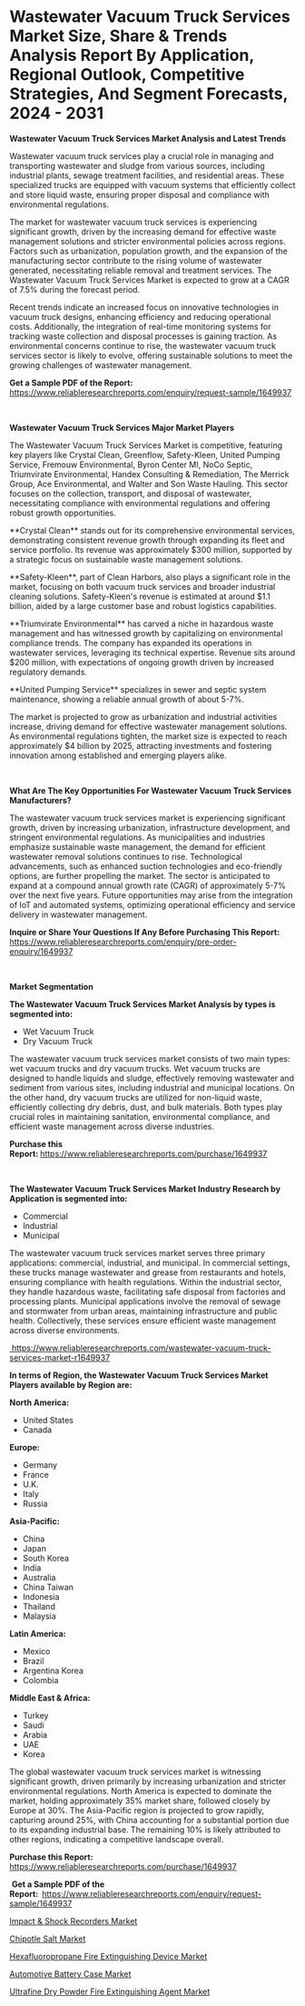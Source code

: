<p><h1>Wastewater Vacuum Truck Services Market Size, Share & Trends Analysis Report By Application, Regional Outlook, Competitive Strategies, And Segment Forecasts, 2024 - 2031</h1></p><p><strong>Wastewater Vacuum Truck Services Market Analysis and Latest Trends</strong></p>
<p><p>Wastewater vacuum truck services play a crucial role in managing and transporting wastewater and sludge from various sources, including industrial plants, sewage treatment facilities, and residential areas. These specialized trucks are equipped with vacuum systems that efficiently collect and store liquid waste, ensuring proper disposal and compliance with environmental regulations. </p><p>The market for wastewater vacuum truck services is experiencing significant growth, driven by the increasing demand for effective waste management solutions and stricter environmental policies across regions. Factors such as urbanization, population growth, and the expansion of the manufacturing sector contribute to the rising volume of wastewater generated, necessitating reliable removal and treatment services. The Wastewater Vacuum Truck Services Market is expected to grow at a CAGR of 7.5% during the forecast period.</p><p>Recent trends indicate an increased focus on innovative technologies in vacuum truck designs, enhancing efficiency and reducing operational costs. Additionally, the integration of real-time monitoring systems for tracking waste collection and disposal processes is gaining traction. As environmental concerns continue to rise, the wastewater vacuum truck services sector is likely to evolve, offering sustainable solutions to meet the growing challenges of wastewater management.</p></p>
<p><strong>Get a Sample PDF of the Report:&nbsp;</strong> <a href="https://www.reliableresearchreports.com/enquiry/request-sample/1649937?utm_campaign=38&utm_medium=2&utm_source=Github&utm_content=ia&utm_term=26092024&utm_id=wastewater-vacuum-truck-services">https://www.reliableresearchreports.com/enquiry/request-sample/1649937</a></p>
<p>&nbsp;</p>
<p><strong>Wastewater Vacuum Truck Services Major Market Players</strong></p>
<p><p>The Wastewater Vacuum Truck Services Market is competitive, featuring key players like Crystal Clean, Greenflow, Safety-Kleen, United Pumping Service, Fremouw Environmental, Byron Center MI, NoCo Septic, Triumvirate Environmental, Handex Consulting & Remediation, The Merrick Group, Ace Environmental, and Walter and Son Waste Hauling. This sector focuses on the collection, transport, and disposal of wastewater, necessitating compliance with environmental regulations and offering robust growth opportunities.</p><p>**Crystal Clean** stands out for its comprehensive environmental services, demonstrating consistent revenue growth through expanding its fleet and service portfolio. Its revenue was approximately $300 million, supported by a strategic focus on sustainable waste management solutions.</p><p>**Safety-Kleen**, part of Clean Harbors, also plays a significant role in the market, focusing on both vacuum truck services and broader industrial cleaning solutions. Safety-Kleen's revenue is estimated at around $1.1 billion, aided by a large customer base and robust logistics capabilities.</p><p>**Triumvirate Environmental** has carved a niche in hazardous waste management and has witnessed growth by capitalizing on environmental compliance trends. The company has expanded its operations in wastewater services, leveraging its technical expertise. Revenue sits around $200 million, with expectations of ongoing growth driven by increased regulatory demands.</p><p>**United Pumping Service** specializes in sewer and septic system maintenance, showing a reliable annual growth of about 5-7%. </p><p>The market is projected to grow as urbanization and industrial activities increase, driving demand for effective wastewater management solutions. As environmental regulations tighten, the market size is expected to reach approximately $4 billion by 2025, attracting investments and fostering innovation among established and emerging players alike.</p></p>
<p>&nbsp;</p>
<p><strong>What Are The Key Opportunities For Wastewater Vacuum Truck Services Manufacturers?</strong></p>
<p><p>The wastewater vacuum truck services market is experiencing significant growth, driven by increasing urbanization, infrastructure development, and stringent environmental regulations. As municipalities and industries emphasize sustainable waste management, the demand for efficient wastewater removal solutions continues to rise. Technological advancements, such as enhanced suction technologies and eco-friendly options, are further propelling the market. The sector is anticipated to expand at a compound annual growth rate (CAGR) of approximately 5-7% over the next five years. Future opportunities may arise from the integration of IoT and automated systems, optimizing operational efficiency and service delivery in wastewater management.</p></p>
<p><strong>Inquire or Share Your Questions If Any Before Purchasing This Report:</strong> <a href="https://www.reliableresearchreports.com/enquiry/pre-order-enquiry/1649937?utm_campaign=38&utm_medium=2&utm_source=Github&utm_content=ia&utm_term=26092024&utm_id=wastewater-vacuum-truck-services">https://www.reliableresearchreports.com/enquiry/pre-order-enquiry/1649937</a></p>
<p>&nbsp;</p>
<p><strong>Market Segmentation</strong></p>
<p><strong>The Wastewater Vacuum Truck Services Market Analysis by types is segmented into:</strong></p>
<p><ul><li>Wet Vacuum Truck</li><li>Dry Vacuum Truck</li></ul></p>
<p><p>The wastewater vacuum truck services market consists of two main types: wet vacuum trucks and dry vacuum trucks. Wet vacuum trucks are designed to handle liquids and sludge, effectively removing wastewater and sediment from various sites, including industrial and municipal locations. On the other hand, dry vacuum trucks are utilized for non-liquid waste, efficiently collecting dry debris, dust, and bulk materials. Both types play crucial roles in maintaining sanitation, environmental compliance, and efficient waste management across diverse industries.</p></p>
<p><strong>Purchase this Report:&nbsp;</strong><a href="https://www.reliableresearchreports.com/purchase/1649937?utm_campaign=38&utm_medium=2&utm_source=Github&utm_content=ia&utm_term=26092024&utm_id=wastewater-vacuum-truck-services">https://www.reliableresearchreports.com/purchase/1649937</a></p>
<p>&nbsp;</p>
<p><strong>The Wastewater Vacuum Truck Services Market Industry Research by Application is segmented into:</strong></p>
<p><ul><li>Commercial</li><li>Industrial</li><li>Municipal</li></ul></p>
<p><p>The wastewater vacuum truck services market serves three primary applications: commercial, industrial, and municipal. In commercial settings, these trucks manage wastewater and grease from restaurants and hotels, ensuring compliance with health regulations. Within the industrial sector, they handle hazardous waste, facilitating safe disposal from factories and processing plants. Municipal applications involve the removal of sewage and stormwater from urban areas, maintaining infrastructure and public health. Collectively, these services ensure efficient waste management across diverse environments.</p></p>
<p><a href="https://www.reliableresearchreports.com/wastewater-vacuum-truck-services-market-r1649937?utm_campaign=38&utm_medium=2&utm_source=Github&utm_content=ia&utm_term=26092024&utm_id=wastewater-vacuum-truck-services">&nbsp;https://www.reliableresearchreports.com/wastewater-vacuum-truck-services-market-r1649937</a></p>
<p><strong>In terms of Region, the Wastewater Vacuum Truck Services Market Players available by Region are:</strong></p>
<p>
    <p> <strong> North America: </strong>
        <ul>
            <li>United States</li>
            <li>Canada</li>
        </ul>
        </p> 
    <p> <strong> Europe: </strong>
        <ul>
            <li>Germany</li>
            <li>France</li>
            <li>U.K.</li>
            <li>Italy</li>
            <li>Russia</li>
        </ul>
        </p> 
    <p> <strong> Asia-Pacific: </strong>
        <ul>
            <li>China</li>
            <li>Japan</li>
            <li>South Korea</li>
            <li>India</li>
            <li>Australia</li>
            <li>China Taiwan</li>
            <li>Indonesia</li>
            <li>Thailand</li>
            <li>Malaysia</li>
        </ul>
        </p> 
    <p> <strong> Latin America: </strong>
        <ul>
            <li>Mexico</li>
            <li>Brazil</li>
            <li>Argentina Korea</li>
            <li>Colombia</li>
        </ul>
        </p> 
    <p> <strong> Middle East & Africa: </strong>
        <ul>
            <li>Turkey</li>
            <li>Saudi</li>
            <li>Arabia</li>
            <li>UAE</li>
            <li>Korea</li>
        </ul>
    </p>
    </p>
<p><p>The global wastewater vacuum truck services market is witnessing significant growth, driven primarily by increasing urbanization and stricter environmental regulations. North America is expected to dominate the market, holding approximately 35% market share, followed closely by Europe at 30%. The Asia-Pacific region is projected to grow rapidly, capturing around 25%, with China accounting for a substantial portion due to its expanding industrial base. The remaining 10% is likely attributed to other regions, indicating a competitive landscape overall.</p></p>
<p><strong>Purchase this Report: </strong><a href="https://www.reliableresearchreports.com/purchase/1649937?utm_campaign=38&utm_medium=2&utm_source=Github&utm_content=ia&utm_term=26092024&utm_id=wastewater-vacuum-truck-services">https://www.reliableresearchreports.com/purchase/1649937</a></p>
<p>&nbsp;<strong>Get a Sample PDF of the Report:&nbsp;&nbsp;</strong><a href="https://www.reliableresearchreports.com/enquiry/request-sample/1649937?utm_campaign=38&utm_medium=2&utm_source=Github&utm_content=ia&utm_term=26092024&utm_id=wastewater-vacuum-truck-services">https://www.reliableresearchreports.com/enquiry/request-sample/1649937</a></p>
<p><strong></strong></p>
<p><p><a href="https://www.linkedin.com/pulse/impact-shock-recorders-market-global-trends-forecast-eqtne?trackingId=hFePWjmcScurxAaJUKPpnA%3D%3D&utm_campaign=38&utm_medium=2&utm_source=Github&utm_content=ia&utm_term=26092024&utm_id=wastewater-vacuum-truck-services">Impact & Shock Recorders Market</a></p><p><a href="https://issuu.com/reportprime-2/docs/chipotle-salt-market-size-2030.pptx_d353817c7625c9?utm_campaign=38&utm_medium=2&utm_source=Github&utm_content=ia&utm_term=26092024&utm_id=wastewater-vacuum-truck-services">Chipotle Salt Market</a></p><p><a href="https://github.com/JamesCox407/Market-Research-Report-List-1/blob/main/hexafluoropropane-fire-extinguishing-device-market.md?utm_campaign=38&utm_medium=2&utm_source=Github&utm_content=ia&utm_term=26092024&utm_id=wastewater-vacuum-truck-services">Hexafluoropropane Fire Extinguishing Device Market</a></p><p><a href="https://www.linkedin.com/pulse/what-innovations-market-trends-shaping-automotive-battery-ivy0e?trackingId=fvL1zFvZSbmTrzgYL6Kogg%3D%3D&utm_campaign=38&utm_medium=2&utm_source=Github&utm_content=ia&utm_term=26092024&utm_id=wastewater-vacuum-truck-services">Automotive Battery Case Market</a></p><p><a href="https://github.com/arionmp/Market-Research-Report-List-5/blob/main/ultrafine-dry-powder-fire-extinguishing-agent-market.md?utm_campaign=38&utm_medium=2&utm_source=Github&utm_content=ia&utm_term=26092024&utm_id=wastewater-vacuum-truck-services">Ultrafine Dry Powder Fire Extinguishing Agent Market</a></p></p>